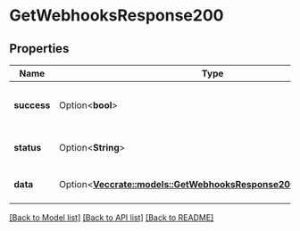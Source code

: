 # GetWebhooksResponse200

## Properties

Name | Type | Description | Notes
------------ | ------------- | ------------- | -------------
**success** | Option<**bool**> | If the response is successful or not | [optional]
**status** | Option<**String**> | The status of the response | [optional]
**data** | Option<[**Vec<crate::models::GetWebhooksResponse200AllOfDataInner>**](getWebhooksResponse200_allOf_data_inner.md)> | The array of Webhooks | [optional]

[[Back to Model list]](../README.md#documentation-for-models) [[Back to API list]](../README.md#documentation-for-api-endpoints) [[Back to README]](../README.md)


